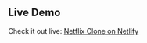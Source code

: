 ## Live Demo
Check it out live: [Netflix Clone on Netlify](https://papaya-wisp-a5c4c9.netlify.app/)
